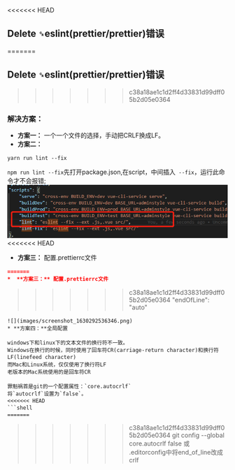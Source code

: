 <<<<<<< HEAD
 ## Delete `␍`eslint(prettier/prettier)错误
=======
 ## **Delete `␍`eslint(prettier/prettier)错误**
>>>>>>> c38a18ae1c1d2ff4d33831d99dff05b2d05e0364
### 解决方案：
* **方案一：** 一个一个文件的选择，手动把CRLF换成LF。
* **方案二：** 
```
yarn run lint --fix
```
`npm run lint --fix`先打开package.json,在script，中间插入` --fix`，运行此命令才不会报错;
![](images/screenshot_1630292431349.png)
<<<<<<< HEAD

*  **方案三：** 配置.prettierrc文件
```json
=======
*  **方案三：** 配置.prettierrc文件
```
>>>>>>> c38a18ae1c1d2ff4d33831d99dff05b2d05e0364
"endOfLine":  "auto"
```
![](images/screenshot_1630292536346.png)
* **方案四：**全局配置

windows下和linux下的文本文件的换行符不一致。
Windows在换行的时候，同时使用了回车符CR(carriage-return character)和换行符LF(linefeed character)  
而Mac和Linux系统，仅仅使用了换行符LF  
老版本的Mac系统使用的是回车符CR

罪魁祸首是git的一个配置属性：`core.autocrlf`
将`autocrlf`设置为`false`。
<<<<<<< HEAD
```shell
=======
```
>>>>>>> c38a18ae1c1d2ff4d33831d99dff05b2d05e0364
git config --global core.autocrlf false
或
.editorconfig中将end_of_line改成crlf
```